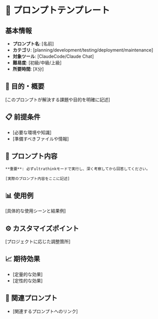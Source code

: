 # 📝 プロンプトテンプレート

## 基本情報
- **プロンプト名**: [名前]
- **カテゴリ**: [planning/development/testing/deployment/maintenance]
- **対象ツール**: [ClaudeCode/Claude Chat]
- **難易度**: [初級/中級/上級]
- **所要時間**: [X分]

## 🎯 目的・概要
[このプロンプトが解決する課題や目的を明確に記述]

## 📋 前提条件
- [必要な環境や知識]
- [準備すべきファイルや情報]

## 🚀 プロンプト内容
```
**重要**: 必ずultrathinkモードで実行し、深く考察してから回答してください。

[実際のプロンプト内容をここに記述]
```

## 📊 使用例
[具体的な使用シーンと結果例]

## ⚙️ カスタマイズポイント
[プロジェクトに応じた調整箇所]

## 📈 期待効果
- [定量的な効果]
- [定性的な効果]

## 🔗 関連プロンプト
- [関連するプロンプトへのリンク]